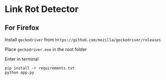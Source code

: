 # Link Rot Detector

## For Firefox

Install `geckodriver` from `https://github.com/mozilla/geckodriver/releases`

Place `geckodriver.exe` in the root folder

Enter in terminal

```
pip install -r requirements.txt
python app.py
```
